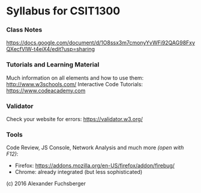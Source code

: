 # Syllabus for CSIT1300

### Class Notes
https://docs.google.com/document/d/1O8ssx3m7cmonyYvWFi92QAG98FxyQXecfVlW-t4eiX4/edit?usp=sharing

### Tutorials and Learning Material
Much information on all elements and how to use them: http://www.w3schools.com/
Interactive Code Tutorials: https://www.codeacademy.com

### Validator
Check your website for errors:
https://validator.w3.org/

### Tools
Code Review, JS Console, Network Analysis and much more *(open with F12)*:

- Firefox: https://addons.mozilla.org/en-US/firefox/addon/firebug/
- Chrome: already integrated (but less sophisticated)

(c) 2016 Alexander Fuchsberger
